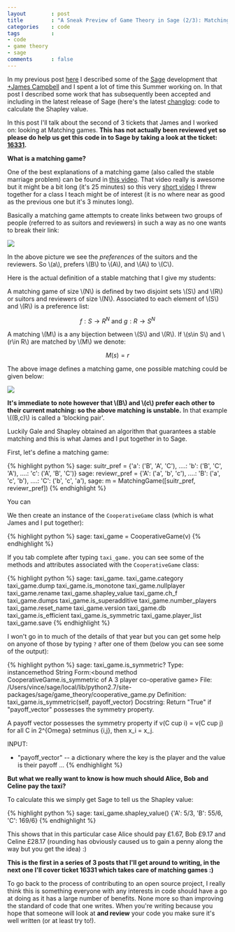 ```yaml
---
layout        : post
title         : "A Sneak Preview of Game Theory in Sage (2/3): Matching Games"
categories    : code
tags          :
- code
- game theory
- sage
comments      : false
---
```


In my previous post [here](http://vincent-knight.com/unpeudemath/code/2014/08/01/a-sneak-preview-of-game-theory-in-sage-1-of-3/) I described some of the [Sage](http://sagemath.org/) development that [+James Campbell](https://plus.google.com/+JamesCampbell95/posts) and I spent a lot of time this Summer working on.
In that post I described some work that has subsequently been accepted and including in the latest release of Sage (here's the latest [changlog](http://www.sagemath.org/mirror/src/changelogs/sage-6.3.txt): code to calculate the Shapley value.

In this post I'll talk about the second of 3 tickets that James and I worked on: looking at Matching games.
**This has not actually been reviewed yet so please do help us get this code in to Sage by taking a look at the ticket: [16331](http://trac.sagemath.org/ticket/16331).**

**What is a matching game?**

One of the best explanations of a matching game (also called the stable marriage problem) can be found in [this video](https://www.youtube.com/watch?v=w1leqkpDaRw).
That video really is awesome but it might be a bit long (it's 25 minutes) so this very [short video](http://youtu.be/ZMK3qW4ZHqI) I threw together for a class I teach might be of interest (it is no where near as good as the previous one but it's 3 minutes long).

Basically a matching game attempts to create links between two groups of people (referred to as suitors and reviewers) in such a way as no one wants to break their link:

![]({{site.baseurl}}/assets/images/base_matching_game.png)

In the above picture we see the _preferences_ of the suitors and the reviewers.
So \\(a\\), prefers \\(B\\) to \\(A\\), and \\(A\\) to \\(C\\).

Here is the actual definition of a stable matching that I give my students:

A matching game of size \\(N\\) is defined by two disjoint sets \\(S\\) and \\(R\\) or suitors and reviewers of size \\(N\\).
Associated to each element of \\(S\\) and \\(R\\) is a preference list:

$$f:S\to R^N\text{ and }g:R\to S^N$$

A matching \\(M\\) is a any bijection between \\(S\\) and \\(R\\). If \\(s\in S\\) and \\(r\in R\\) are matched by \\(M\\) we denote:

$$M(s)=r$$

The above image defines a matching game, one possible matching could be given below:

![]({{site.baseurl}}/assets/images/unstable_matching.png)

**It's immediate to note however that \\(B\\) and \\(c\\) prefer each other to their current matching: so the above matching is unstable.**
In that example \\((B,c)\\) is called a 'blocking pair'.

Luckily Gale and Shapley obtained an algorithm that guarantees a stable matching and this is what James and I put together in to Sage.

First, let's define a matching game:

{% highlight python %}
sage: suitr_pref = {'a': ('B', 'A', 'C'),
....:               'b': ('B', 'C', 'A'),
....:               'c': ('A', 'B', 'C')}
sage: reviewr_pref = {'A': ('a', 'b', 'c'),
....:                 'B': ('a', 'c', 'b'),
....:                 'C': ('b', 'c', 'a'),
sage: m = MatchingGame([suitr_pref, reviewr_pref])
{% endhighlight %}

You can

We then create an instance of the `CooperativeGame` class (which is what James and I put together):

{% highlight python %}
sage: taxi_game = CooperativeGame(v)
{% endhighlight %}

If you tab complete after typing `taxi_game.` you can see some of the methods and attributes associated with the `CooperativeGame` class:

{% highlight python %}
sage: taxi_game.
taxi_game.category          taxi_game.dump              taxi_game.is_monotone       taxi_game.nullplayer        taxi_game.rename            taxi_game.shapley_value
taxi_game.ch_f              taxi_game.dumps             taxi_game.is_superadditive  taxi_game.number_players    taxi_game.reset_name        taxi_game.version
taxi_game.db                taxi_game.is_efficient      taxi_game.is_symmetric      taxi_game.player_list       taxi_game.save
{% endhighlight %}

I won't go in to much of the details of that year but you can get some help on anyone of those by typing `?` after one of them (below you can see some of the output):

{% highlight python %}
sage: taxi_game.is_symmetric?
Type:       instancemethod
String Form:<bound method CooperativeGame.is_symmetric of A 3 player co-operative game>
File:       /Users/vince/sage/local/lib/python2.7/site-packages/sage/game_theory/cooperative_game.py
Definition: taxi_game.is_symmetric(self, payoff_vector)
Docstring:
   Return "True" if "payoff_vector" possesses the symmetry property.

   A payoff vector possesses the symmetry property if v(C cup i) =
   v(C cup j) for all C in 2^{Omega} setminus {i,j}, then x_i =
   x_j.

   INPUT:

   * "payoff_vector" -- a dictionary where the key is the player and
     the value is their payoff
...
{% endhighlight %}


**But what we really want to know is how much should Alice, Bob and Celine pay the taxi?**

To calculate this we simply get Sage to tell us the Shapley value:

{% highlight python %}
sage: taxi_game.shapley_value()
{'A': 5/3, 'B': 55/6, 'C': 169/6}
{% endhighlight %}

This shows that in this particular case Alice should pay £1.67, Bob £9.17 and Celine £28.17 (rounding has obviously caused us to gain a penny along the way but you get the idea) :)

**This is the first in a series of 3 posts that I'll get around to writing, in the next one I'll cover ticket 16331 which takes care of matching games :)**

To go back to the process of contributing to an open source project, I really think this is something everyone with any interests in code should have a go at doing as it has a large number of benefits.
None more so than improving the standard of code that one writes.
When you're writing because you hope that someone will look at **and review** your code you make sure it's well written (or at least try to!).
